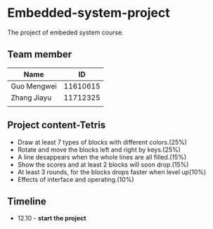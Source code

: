# Embedded-system-project
The project of embeded system course.





## Team member

| Name        | ID       |
| ----------- | -------- |
| Guo Mengwei | 11610615 |
| Zhang Jiayu | 11712325 |
|             |          |



## Project content-Tetris

- Draw at least 7 types of blocks with different colors.(25%) 
- Rotate and move the blocks left and right by keys.(25%)
- A line desappears when the whole lines are all filled.(15%) 
- Show the scores and at least 2 blocks will soon drop.(15%) 
- At least 3 rounds, for the blocks drops faster when level up(10%)
- Effects of interface and operating.(10%)





## Timeline

- 12.10 - **start the project**
